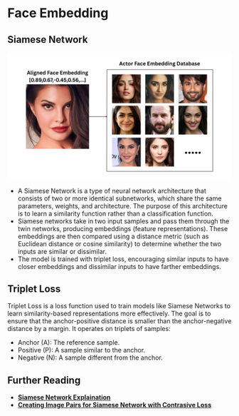 # Face Embedding

## Siamese Network

<img src="https://raw.githubusercontent.com/sudhanshu2198/Face-Recognition-System/main/assests/images/face_embedding.png">

- A Siamese Network is a type of neural network architecture that consists of two or more identical subnetworks, which share the same parameters, weights, and architecture. The purpose of this architecture is to learn a similarity function rather than a classification function.
- Siamese networks take in two input samples and pass them through the twin networks, producing embeddings (feature representations). These embeddings are then compared using a distance metric (such as Euclidean distance or cosine similarity) to determine whether the two inputs are similar or dissimilar.
- The model is trained with triplet loss, encouraging similar inputs to have closer embeddings and dissimilar inputs to have farther embeddings.

## Triplet Loss

Triplet Loss is a loss function used to train models like Siamese Networks to learn similarity-based representations more effectively. The goal is to ensure that the anchor-positive distance is smaller than the anchor-negative distance by a margin. It operates on triplets of samples:

- Anchor (A): The reference sample.
- Positive (P): A sample similar to the anchor.
- Negative (N): A sample different from the anchor.

## Further Reading
- **[Siamese Network Explaination](https://medium.com/@mandalsouvik/power-of-siamese-networks-and-triplet-loss-tackling-unbalanced-datasets-ebb2bb6efdb1)**
- **[Creating Image Pairs for Siamese Network with Contrasive Loss](https://pyimagesearch.com/2020/11/23/building-image-pairs-for-siamese-networks-with-python/)**

